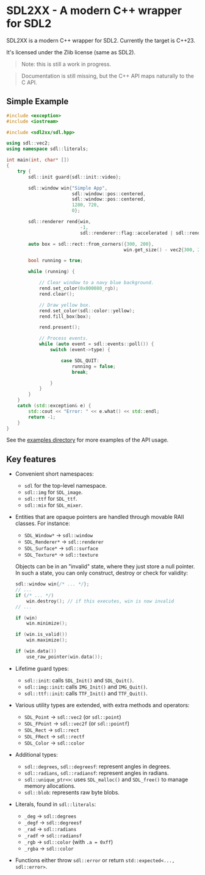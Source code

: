 # SDL2XX - A modern C++ wrapper for SDL2

SDL2XX is a modern C++ wrapper for SDL2. Currently the target is C++23.

It's licensed under the Zlib license (same as SDL2).

> Note: this is still a work in progress.

> Documentation is still missing, but the C++ API maps naturally to the C API.


## Simple Example

```cpp
#include <exception>
#include <iostream>

#include <sdl2xx/sdl.hpp>

using sdl::vec2;
using namespace sdl::literals;

int main(int, char* [])
{
    try {
        sdl::init guard{sdl::init::video};

        sdl::window win{"Simple App",
                        sdl::window::pos::centered,
                        sdl::window::pos::centered,
                        1280, 720,
                        0};

        sdl::renderer rend{win,
                           -1,
                           sdl::renderer::flag::accelerated | sdl::renderer::flag::present_vsync};

        auto box = sdl::rect::from_corners({300, 200},
                                           win.get_size() - vec2{300, 200});

        bool running = true;

        while (running) {

            // Clear window to a navy blue background.
            rend.set_color(0x000080_rgb);
            rend.clear();

            // Draw yellow box.
            rend.set_color(sdl::color::yellow);
            rend.fill_box(box);

            rend.present();

            // Process events.
            while (auto event = sdl::events::poll()) {
                switch (event->type) {

                    case SDL_QUIT:
                        running = false;
                        break;

                }
            }
        }
    }
    catch (std::exception& e) {
        std::cout << "Error: " << e.what() << std::endl;
        return -1;
    }
}
```

See the [examples directory](examples) for more examples of the API usage.


## Key features

- Convenient short namespaces:

  - `sdl` for the top-level namespace.
  - `sdl::img` for `SDL_image`.
  - `sdl::ttf` for `SDL_ttf`.
  - `sdl::mix` for `SDL_mixer`.

- Entities that are opaque pointers are handled through movable RAII classes. For
  instance:
  
  - `SDL_Window*` -> `sdl::window`
  - `SDL_Renderer*` -> `sdl::renderer`
  - `SDL_Surface*` -> `sdl::surface`
  - `SDL_Texture*` -> `sdl::texture`
  
  Objects can be in an "invalid" state, where they just store a null pointer. In such a
  state, you can only construct, destroy or check for validity:
  
  ```cpp
  sdl::window win{/* ... */};
  // ...
  if (/* ... */)
      win.destroy(); // if this executes, win is now invalid
  // ...
  
  if (win)
      win.minimize();

  if (win.is_valid())
      win.maximize();
  
  if (win.data())
      use_raw_pointer(win.data());
  ```

- Lifetime guard types:

  - `sdl::init`: calls `SDL_Init()` and `SDL_Quit()`.
  - `sdl::img::init`: calls `IMG_Init()` and `IMG_Quit()`.
  - `sdl::ttf::init`: calls `TTF_Init()` and `TTF_Quit()`.

- Various utility types are extended, with extra methods and operators:

  - `SDL_Point` -> `sdl::vec2` (or `sdl::point`)
  - `SDL_FPoint` -> `sdl::vec2f` (or `sdl::pointf`)
  - `SDL_Rect` -> `sdl::rect`
  - `SDL_FRect` -> `sdl::rectf`
  - `SDL_Color` -> `sdl::color`

- Additional types:

  - `sdl::degrees`, `sdl::degreesf`: represent angles in degrees.
  - `sdl::radians`, `sdl::radiansf`: represent angles in radians.
  - `sdl::unique_ptr<>`: uses `SDL_malloc()` and `SDL_free()` to manage memory allocations.
  - `sdl::blob`: represents raw byte blobs.

- Literals, found in `sdl::literals`:

  - `_deg` -> `sdl::degrees`
  - `_degf` -> `sdl::degreesf`
  - `_rad` -> `sdl::radians`
  - `_radf` -> `sdl::radiansf`
  - `_rgb` -> `sdl::color` (with `.a = 0xff`)
  - `_rgba` -> `sdl::color`
  
- Functions either throw `sdl::error` or return `std::expected<..., sdl::error>`.
